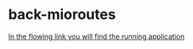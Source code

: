 # back-mioroutes

[In the flowing link you will find the running application](https://morning-brook-94377.herokuapp.com/)
